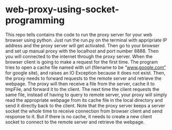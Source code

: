 # web-proxy-using-socket-programming
This repo tells contains the code to run the proxy server for your web browser using python. Just run the run.py on the terminal with appripriate IP address and the proxy server will get activated. Then go to your browser and set up manual proxy with the localhost and port number 8888. Then you will connected to the internet through the proxy server. When the browser client is going to make a request for the first time. The program tries to open a cache file named with url (filename to be “www.google.com” for google site), and raises an IO Exception because it does not exist. Then, the proxy needs to forward requests to the remote server and retrieve the webpage. The proxy will then receive a file from the server, cache it to tmpFile, and forward it to the client. The next time the client requests the same file, instead of having to query to remote server, your proxy will simply read the appropriate webpage from its cache file in the local directory and send it directly back to the client. Note that the proxy server keeps a server socket the whole time to receive connection from browser client and send response to it. But if there is no cache, it needs to create a new client socket to connect to the remote server and retrieve the webpage.
